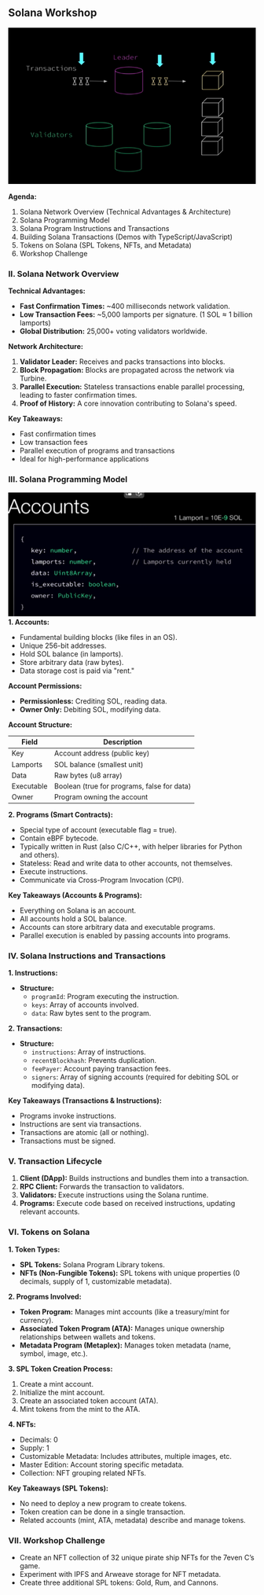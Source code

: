 ## Solana Workshop 

![alt text](image.png)

**Agenda:**

1. Solana Network Overview (Technical Advantages & Architecture)
2. Solana Programming Model
3. Solana Program Instructions and Transactions
4. Building Solana Transactions (Demos with TypeScript/JavaScript)
5. Tokens on Solana (SPL Tokens, NFTs, and Metadata)
6. Workshop Challenge

### II. Solana Network Overview

**Technical Advantages:**

* **Fast Confirmation Times:** ~400 milliseconds network validation.
* **Low Transaction Fees:** ~5,000 lamports per signature.  (1 SOL ≈ 1 billion lamports)
* **Global Distribution:** 25,000+ voting validators worldwide.

**Network Architecture:**

1. **Validator Leader:** Receives and packs transactions into blocks.
2. **Block Propagation:** Blocks are propagated across the network via Turbine.
3. **Parallel Execution:** Stateless transactions enable parallel processing, leading to faster confirmation times.
4. **Proof of History:**  A core innovation contributing to Solana's speed.

**Key Takeaways:**

* Fast confirmation times
* Low transaction fees
* Parallel execution of programs and transactions
* Ideal for high-performance applications


### III. Solana Programming Model
![alt text]({4BD8B8CD-B995-4470-8582-1C30A8E08CF1}.png)
**1. Accounts:**

* Fundamental building blocks (like files in an OS).
* Unique 256-bit addresses.
* Hold SOL balance (in lamports).
* Store arbitrary data (raw bytes).
* Data storage cost is paid via "rent."

**Account Permissions:**

* **Permissionless:** Crediting SOL, reading data.
* **Owner Only:** Debiting SOL, modifying data.

**Account Structure:**

| Field        | Description                                     |
|-------------|-------------------------------------------------|
| Key         | Account address (public key)                   |
| Lamports    | SOL balance (smallest unit)                     |
| Data        | Raw bytes (u8 array)                          |
| Executable | Boolean (true for programs, false for data)      |
| Owner       | Program owning the account                      |


**2. Programs (Smart Contracts):**

* Special type of account (executable flag = true).
* Contain eBPF bytecode.
* Typically written in Rust (also C/C++, with helper libraries for Python and others).
* Stateless: Read and write data to other accounts, not themselves.
* Execute instructions.
* Communicate via Cross-Program Invocation (CPI).

**Key Takeaways (Accounts & Programs):**

* Everything on Solana is an account.
* All accounts hold a SOL balance.
* Accounts can store arbitrary data and executable programs.
* Parallel execution is enabled by passing accounts into programs.


### IV. Solana Instructions and Transactions

**1. Instructions:**

* **Structure:**
    * `programId`: Program executing the instruction.
    * `keys`: Array of accounts involved.
    * `data`: Raw bytes sent to the program.

**2. Transactions:**

* **Structure:**
    * `instructions`: Array of instructions.
    * `recentBlockhash`: Prevents duplication.
    * `feePayer`: Account paying transaction fees.
    * `signers`: Array of signing accounts (required for debiting SOL or modifying data).

**Key Takeaways (Transactions & Instructions):**

* Programs invoke instructions.
* Instructions are sent via transactions.
* Transactions are atomic (all or nothing).
* Transactions must be signed.


### V. Transaction Lifecycle

1. **Client (DApp):** Builds instructions and bundles them into a transaction.
2. **RPC Client:** Forwards the transaction to validators.
3. **Validators:** Execute instructions using the Solana runtime.
4. **Programs:** Execute code based on received instructions, updating relevant accounts.


### VI. Tokens on Solana

**1. Token Types:**

* **SPL Tokens:** Solana Program Library tokens.
* **NFTs (Non-Fungible Tokens):**  SPL tokens with unique properties (0 decimals, supply of 1, customizable metadata).

**2. Programs Involved:**

* **Token Program:** Manages mint accounts (like a treasury/mint for currency).
* **Associated Token Program (ATA):** Manages unique ownership relationships between wallets and tokens.
* **Metadata Program (Metaplex):** Manages token metadata (name, symbol, image, etc.).

**3.  SPL Token Creation Process:**

1. Create a mint account.
2. Initialize the mint account.
3. Create an associated token account (ATA).
4. Mint tokens from the mint to the ATA.

**4. NFTs:**

* Decimals: 0
* Supply: 1
* Customizable Metadata:  Includes attributes, multiple images, etc.
* Master Edition: Account storing specific metadata.
* Collection: NFT grouping related NFTs.

**Key Takeaways (SPL Tokens):**

* No need to deploy a new program to create tokens.
* Token creation can be done in a single transaction.
* Related accounts (mint, ATA, metadata) describe and manage tokens.


### VII. Workshop Challenge

* Create an NFT collection of 32 unique pirate ship NFTs for the 7even C’s game.
* Experiment with IPFS and Arweave storage for NFT metadata.
* Create three additional SPL tokens: Gold, Rum, and Cannons.
